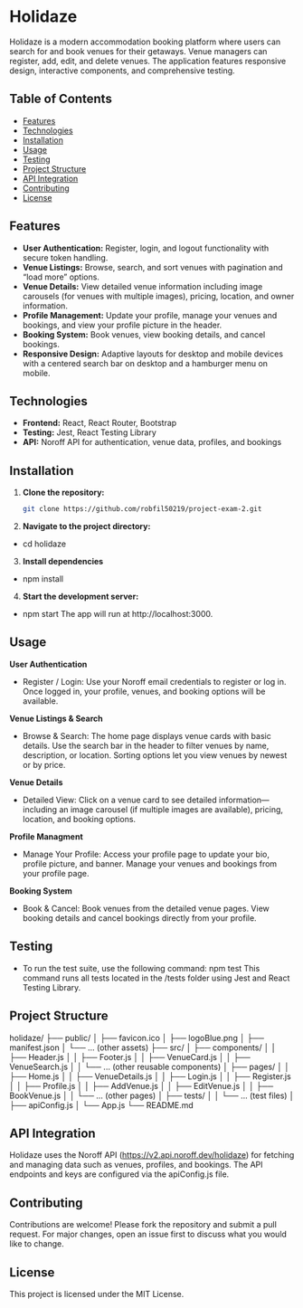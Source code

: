 # Holidaze

Holidaze is a modern accommodation booking platform where users can search for and book venues for their getaways.
Venue managers can register, add, edit, and delete venues.
The application features responsive design, interactive components, and comprehensive testing.

## Table of Contents

- [Features](#features)
- [Technologies](#technologies)
- [Installation](#installation)
- [Usage](#usage)
- [Testing](#testing)
- [Project Structure](#project-structure)
- [API Integration](#api-integration)
- [Contributing](#contributing)
- [License](#license)

## Features

- **User Authentication:** Register, login, and logout functionality with secure token handling.
- **Venue Listings:** Browse, search, and sort venues with pagination and “load more” options.
- **Venue Details:** View detailed venue information including image carousels (for venues with multiple images), pricing, location, and owner information.
- **Profile Management:** Update your profile, manage your venues and bookings, and view your profile picture in the header.
- **Booking System:** Book venues, view booking details, and cancel bookings.
- **Responsive Design:** Adaptive layouts for desktop and mobile devices with a centered search bar on desktop and a hamburger menu on mobile.

## Technologies

- **Frontend:** React, React Router, Bootstrap
- **Testing:** Jest, React Testing Library
- **API:** Noroff API for authentication, venue data, profiles, and bookings

## Installation

1. **Clone the repository:**

   ```bash
   git clone https://github.com/robfil50219/project-exam-2.git

   ```

2. **Navigate to the project directory:**

- cd holidaze

3. **Install dependencies**

- npm install

4. **Start the development server:**

- npm start
  The app will run at http://localhost:3000.

## Usage

**User Authentication**

- Register / Login: Use your Noroff email credentials to register or log in. Once logged in, your profile, venues, and booking options will be available.

**Venue Listings & Search**

- Browse & Search: The home page displays venue cards with basic details. Use the search bar in the header to filter venues by name, description, or location.
  Sorting options let you view venues by newest or by price.

**Venue Details**

- Detailed View: Click on a venue card to see detailed information—including an image carousel (if multiple images are available), pricing, location, and booking options.

**Profile Managment**

- Manage Your Profile: Access your profile page to update your bio, profile picture, and banner. Manage your venues and bookings from your profile page.

**Booking System**

- Book & Cancel: Book venues from the detailed venue pages. View booking details and cancel bookings directly from your profile.

## Testing

- To run the test suite, use the following command:
  npm test
  This command runs all tests located in the /tests folder using Jest and React Testing Library.

## Project Structure

holidaze/
├── public/
│ ├── favicon.ico
│ ├── logoBlue.png
│ ├── manifest.json
│ └── ... (other assets)
├── src/
│ ├── components/
│ │ ├── Header.js
│ │ ├── Footer.js
│ │ ├── VenueCard.js
│ │ ├── VenueSearch.js
│ │ └── ... (other reusable components)
│ ├── pages/
│ │ ├── Home.js
│ │ ├── VenueDetails.js
│ │ ├── Login.js
│ │ ├── Register.js
│ │ ├── Profile.js
│ │ ├── AddVenue.js
│ │ ├── EditVenue.js
│ │ ├── BookVenue.js
│ │ └── ... (other pages)
│ ├── tests/
│ │ └── ... (test files)
│ ├── apiConfig.js
│ └── App.js
└── README.md

## API Integration

Holidaze uses the Noroff API (https://v2.api.noroff.dev/holidaze) for fetching and managing data such as venues, profiles, and bookings.
The API endpoints and keys are configured via the apiConfig.js file.

## Contributing

Contributions are welcome! Please fork the repository and submit a pull request.
For major changes, open an issue first to discuss what you would like to change.

## License

This project is licensed under the MIT License.
